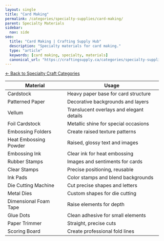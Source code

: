 ```yaml
---
layout: single
title: "Card Making"
permalink: /categories/specialty-supplies/card-making/
parent: Specialty Materials
sidebar:
  nav: side
seo:
  title: "Card Making | Crafting Supply Hub"
  description: "Specialty materials for card making."
  type: "article"
  keywords: [card making, specialty, materials]
  canonical_url: "https://craftingsupply.ca/categories/specialty-supplies/card-making/"
---
```


[← Back to Specialty Craft Categories](/categories/specialty-supplies/)

| Material | Usage |
|----------|-------|
| Cardstock | Heavy paper base for card structure |
| Patterned Paper | Decorative backgrounds and layers |
| Vellum | Translucent overlays and elegant details |
| Foil Cardstock | Metallic shine for special occasions |
| Embossing Folders | Create raised texture patterns |
| Heat Embossing Powder | Raised, glossy text and images |
| Embossing Ink | Clear ink for heat embossing |
| Rubber Stamps | Images and sentiments for cards |
| Clear Stamps | Precise positioning, reusable |
| Ink Pads | Color stamps and blend backgrounds |
| Die Cutting Machine | Cut precise shapes and letters |
| Metal Dies | Custom shapes for die cutting |
| Dimensional Foam Tape | Raise elements for depth |
| Glue Dots | Clean adhesive for small elements |
| Paper Trimmer | Straight, precise cuts |
| Scoring Board | Create professional fold lines |

